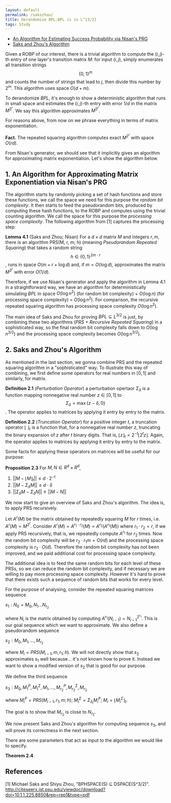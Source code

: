 ```yaml
---
layout: default
permalink: /sakszhou/
title: Derandomize BPL:BPL is in L^{3/2}
tags: Study
---
```


* [An Algorithm for Estimating Success Probability via Nisan's PRG](#algo)  
* [Saks and Zhou's Algorithm](#sakszhou)

Given a ROBP of our interest, there is a trivial algorithm to compute the $(i,j)$-th entry of one layer's transition matrix $M$: for input $(i,j)$, simply enumerates all transition strings $$\{0,1\}^m$$ and counts the number of strings that lead to $j$, then divide this number by $2^m$. This algorithm uses space $O(d+m)$.  

To derandomize $BPL$, it's enough to show a deterministic algorithm that runs in small space and estimates the $(i, j)$-th  entry with error $1/d$ in the matrix $M^{2^r}$. We say this algorithm approximates $M^{2^r}$. 

For reasons above, from now on we phrase everything in terms of matrix exponentiation.  

**Fact.** The repeated squaring algorithm computes exact $M^{2^r}$ with space $O(rd)$.  

From Nisan's generator, we should see that it implicitly gives an algorithm for approximating matrix exponentiation. Let's show the algorithm below.


## <a name="algo"></a> 1. An Algorithm for Approximating Matrix Exponentiation via Nisan's PRG 

The algorithm starts by randomly picking a set of hash functions and store these functions, we call the space we need for this purpose the *random bit complexity*.  It then starts to feed the pseudorandom bits, produced by computing these hash functions, to the ROBP and computes using the trivial counting algorithm. We call the space for this purpose the *processing space complexity*. The following algorithm from [1] captures the processing step:  

**Lemma 4.1** (Saks and Zhou; Nisan) For a $d\times d$ matrix $M$ and integers $r, m$, there is an algorithm PRS(M, r, m; h) (meaning *Pseudorandom Repeated Squaring*) that takes a random string $$h\in \{0,1\}^{2m\cdot r}$$, runs in space $O(m+r+\log d)$ and, if $m= O(\log d)$, approximates the matrix $M^{2^r}$ with error $O(1/d)$.

Therefore, if we use Nisan's generator and apply the algorithm in Lemma 4.1 in a straightforward way, we have an algorithm for deterministically simulating $BPL$ in space $O(\log n^2)$ (for random bit complexity) + $O(\log n)$ (for processing space complexity) = $O(\log n^2)$. For comparison, the recursive repeated squaring algorithm has processing space complexity $O(\log n^2)$.   

The main idea of Saks and Zhou for proving $BPL\subseteq L^{3/2}$ is just, by combining these two algorithms (*PRS + Recursive Repeated Squaring*) in a sophisticated way, so the final random bit complexity falls down to $O(\log n^{3/2})$ and the processing space complexity becomes $O(\log n^{3/2})$.  

## 2. <a name="sakszhou"></a> Saks and Zhou's Algorithm  

As mentioned in the last section, we gonna combine PRS and the repeated squaring algorithm in a "sophisticated" way. To illustrate this way of combining, we first define some operators for real numbers in $[0,1]$ and similarly, for matrix.  

**Definition 2.1** (*Perturbation Operator*) a perturbation opertaor $\Sigma_\delta$ is a function mapping nonnegative real number $z\in [0,1]$ to $$\Sigma_\delta = \max \{z-\delta, 0\}$$. The operator applies to matrices by applying it entry by entry to the matrix.  

**Definition 2.2** (*Truncation Operator*) for a positive integer $t$, a truncation operator $\lfloor\  \rfloor_t$ is a function that, for a nonnegative real number $z$, truncating the binary expansion of $z$ after $t$ binary digits. That is, $\lfloor z\rfloor _t = 2^{-t} \lfloor 2^t z\rfloor$. Again, the operator applies to matrices by applying it entry by entry to the matrix.  

Some facts for applying these operators on matrices will be useful for our purpose:  

**Proposition 2.3** For $M, N \in R^d\times R^d$,

1. $\lvert\lvert M - \lfloor M \rfloor_t \rvert\rvert \leq d\cdot 2^{-t}$  
2. $\lvert\lvert M - \Sigma_\delta M  \rvert\rvert \leq d\cdot \delta$  
3. $\lvert\lvert \Sigma_\delta M - \Sigma_\delta N\rvert\rvert \leq \lvert\lvert M - N\rvert\rvert$  

We now start to give an overview of Saks and Zhou's algorithm. The idea is, to apply PRS recursively.  

Let $A^r(M)$ be the matrix obtained by repeatedly squaring $M$ for $r$ times, i.e. $A^r(M) = M^{2^r}$. Consider $A^r(M) = A^{r_1\cdot r_2}(M) = A^{r_2}(A^{r_1}(M))$ where $r_1 \cdot r_2 = r$, if we apply PRS recursively, that is, we repeatedly compute $A^{r_1}$ for $r_2$ times. Now the random bit complexity will be $r_2\cdot r_1 m = O(rd)$ and the processing space complexity is $r_2\cdot O(d)$. Therefore the random bit complexity has not been improved, and we paid additional cost for processing space complexity.  

The additional idea is to feed the same random bits for each level of these PRSs, so we can reduce the random bit complexity, and if necessary we are willing to pay more processing space complexity. However it's hard to prove that there exists such a sequence of random bits that works for every level.  

For the purpose of analysing, consider the repeated squaring matrices sequence  

$s_1:N_0=M_0, N_1 \ldots N_{r_2}$  

where $N_i$ is the matrix obtained by computing $A^{r_1}(N_{i-1})= N^{2^{r_1}}_{i-1}$. This is our goal sequence which we want to approximate.  We also define a pseudorandom sequence   

$s_2:M_0, M_1, \ldots, M_{r_2}$   

where $M_i = PRS(M_{i-1}, m, r_1; h)$. We will not directly show that $s_2$ approximates $s_1$ well because... it's not known how to prove it. Instead we want to show a modified version of $s_2$ that is good for our purpose.  

We define the third sequence  

$s_3:M_0, M^P_1, M^\Sigma_1, M_1, \ldots, M^P_{r_2}, M^\Sigma_{r_2}, M_{r_2}$  

where $M^P_i = PRS(M_{i-1}, r_1, m; h)$; $M^\Sigma_i = \Sigma_{\delta_i}M^P_i$; $M_i = \lfloor M^\Sigma_i \rfloor_t$. 

The goal is to show that $M_{r_2}$ is close to $N_{r_2}$.  

We now present Saks and Zhou's algorithm for computing sequence $s_3$, and will prove its correctness in the next section.  

There are some parameters that act as input to the algorithm  we would like to specify. 

**Theorem 2.4** 



## References  

[1] Michael Saks and Shiyu Zhou, "BPHSPACE(S) ⊆ DSPACE(S^3/2)". http://citeseerx.ist.psu.edu/viewdoc/download?doi=10.1.1.225.8850&rep=rep1&type=pdf 

